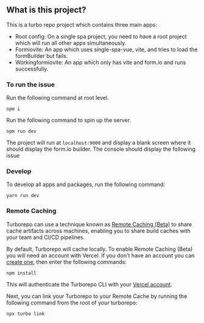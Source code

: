 ## What is this project?

This is a turbo repo project which contains three main apps:

- Root config: On a single spa project, you need to have a root project which will run all other apps simultaneously.
- Formiovite: An app which uses single-spa-vue, vite, and tries to load the formBuilder but fails.
- Workingformiovite: An app which only has vite and form.io and runs successfully.

### To run the issue

Run the following command at root level.

```
npm i
```

Run the following command to spin up the server.

```
npm run dev
```

The project will run at `localhost:9000` and display a blank screen where it should display the form.io builder. The console should display the following issue

### Develop

To develop all apps and packages, run the following command:

```
yarn run dev
```

### Remote Caching

Turborepo can use a technique known as [Remote Caching (Beta)](https://turborepo.org/docs/features/remote-caching) to share cache artifacts across machines, enabling you to share build caches with your team and CI/CD pipelines.

By default, Turborepo will cache locally. To enable Remote Caching (Beta) you will need an account with Vercel. If you don't have an account you can [create one](https://vercel.com/signup), then enter the following commands:

```
npm install
```

This will authenticate the Turborepo CLI with your [Vercel account](https://vercel.com/docs/concepts/personal-accounts/overview).

Next, you can link your Turborepo to your Remote Cache by running the following command from the root of your turborepo:

```
npx turbo link
```
